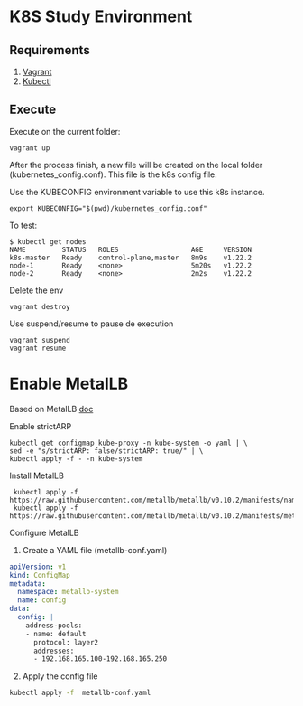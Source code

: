 # K8S Study Environment

## Requirements


1) [Vagrant](https://www.vagrantup.com/docs/installation)
2) [Kubectl](https://kubernetes.io/docs/tasks/tools/)


## Execute

Execute on the current folder:

```
vagrant up
```

After the process finish, a new file will be created on the local folder (kubernetes_config.conf). This file is the k8s config file.

Use the KUBECONFIG environment variable to use this k8s instance.

```
export KUBECONFIG="$(pwd)/kubernetes_config.conf"
```

To test:

```
$ kubectl get nodes
NAME         STATUS   ROLES                  AGE     VERSION
k8s-master   Ready    control-plane,master   8m9s    v1.22.2
node-1       Ready    <none>                 5m20s   v1.22.2
node-2       Ready    <none>                 2m2s    v1.22.2
```

Delete the env

```
vagrant destroy
```

Use suspend/resume to pause de execution

```
vagrant suspend
vagrant resume
```

# Enable MetalLB

Based on MetalLB [doc](https://metallb.universe.tf/installation/)

Enable strictARP

```
kubectl get configmap kube-proxy -n kube-system -o yaml | \
sed -e "s/strictARP: false/strictARP: true/" | \
kubectl apply -f - -n kube-system
```

Install MetalLB

``` 
 kubectl apply -f https://raw.githubusercontent.com/metallb/metallb/v0.10.2/manifests/namespace.yaml
 kubectl apply -f https://raw.githubusercontent.com/metallb/metallb/v0.10.2/manifests/metallb.yaml
 ```

 Configure MetalLB


 1) Create a YAML file (metallb-conf.yaml)

```yaml
apiVersion: v1
kind: ConfigMap
metadata:
  namespace: metallb-system
  name: config
data:
  config: |
    address-pools:
    - name: default
      protocol: layer2
      addresses:
      - 192.168.165.100-192.168.165.250
```

2) Apply the config file 

```bash
kubectl apply -f  metallb-conf.yaml
```